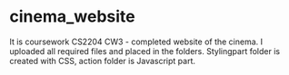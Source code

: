 # cinema_website
It is coursework CS2204 CW3 - completed website of the cinema. I uploaded all required files and placed in the folders. Stylingpart folder is created with CSS, action folder is Javascript part. 
